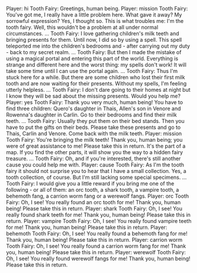 Player: hi
Tooth Fairy: Greetings, human being.
Player: mission
Tooth Fairy: You've got me, I really have a little problem here. What gave it away? My sorrowful expression? Yes, I thought so. This is what troubles me: I'm the tooth fairy. Well, this wouldn't be a problem at all under normal circumstances. ...
Tooth Fairy: I love gathering children's milk teeth and bringing presents for them. Until now, I did so by using a spell. This spell teleported me into the children's bedrooms and - after carrying out my duty - back to my secret realm. ...
Tooth Fairy: But then I made the mistake of using a magical portal and entering this part of the world. Everything is strange and different here and the worst thing: my spells don't work! It will take some time until I can use the portal again. ...
Tooth Fairy: Thus I'm stuck here for a while. But there are some children who lost their first milk tooth and are now waiting for their presents. Without my spells, I'm feeling utterly helpless. ...
Tooth Fairy: I don't dare going to their homes at night but I know they will be sad about the missing presents. Would you help me?
Player: yes
Tooth Fairy: Thank you very much, human being! You have to find three children: Quero's daughter in Thais, Allen's son in Venore and Rowenna's daughter in Carlin. Go to their bedrooms and find their milk teeth. ...
Tooth Fairy: Usually they put them on their bed stands. Then you have to put the gifts on their beds. Please take these presents and go to Thais, Carlin and Venore. Come back with the milk teeth.
Player: mission
Tooth Fairy: You're bringing the milk teeth! Thank you, human being; you were of great assistance to me! Please take this in return. It's the part of a map. If you find the other parts, it will show you the way to a hidden fairy treasure. ...
Tooth Fairy: Oh, and if you're interested, there's still another cause you could help me with.
Player: cause
Tooth Fairy: As I'm the tooth fairy it should not surprise you to hear that I have a small collection. Yes, a tooth collection, of course. But I'm still lacking some special specimens. ...
Tooth Fairy: I would give you a little reward if you bring me one of the following - or all of them: an orc tooth, a shark tooth, a vampire tooth, a behemoth fang, a carrion worm fang or a werewolf fangs.
Player: orc
Tooth Fairy: Oh, I see! You really found an orc tooth for me! Thank you, human being! Please take this in return.
Player: shark
Tooth Fairy: Oh, I see! You really found shark teeth for me! Thank you, human being! Please take this in return.
Player: vampire
Tooth Fairy: Oh, I see! You really found vampire teeth for me! Thank you, human being! Please take this in return.
Player: behemoth
Tooth Fairy: Oh, I see! You really found a behemoth fang for me! Thank you, human being! Please take this in return.
Player: carrion worm
Tooth Fairy: Oh, I see! You really found a carrion worm fang for me! Thank you, human being! Please take this in return. Player: werewolf
Tooth Fairy: Oh, I see! You really found werewolf fangs for me! Thank you, human being! Please take this in return.
